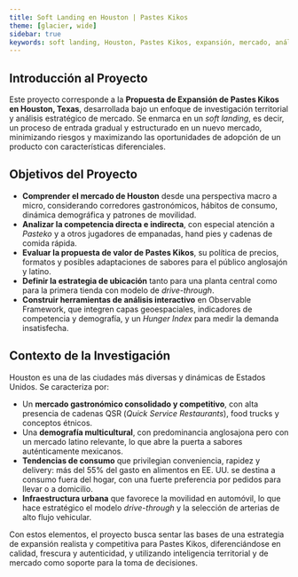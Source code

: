 ```yaml
---
title: Soft Landing en Houston | Pastes Kikos
theme: [glacier, wide]
sidebar: true
keywords: soft landing, Houston, Pastes Kikos, expansión, mercado, análisis estratégico, gastronomía, demografía, competencia, drive-through, QSR, food trucks, hábitos de consumo, inteligencia territorial, propuesta de valor, precios, sabores, movilidad urbana
---
```


## Introducción al Proyecto

Este proyecto corresponde a la **Propuesta de Expansión de Pastes Kikos en Houston, Texas**, desarrollada bajo un enfoque de investigación territorial y análisis estratégico de mercado. Se enmarca en un *soft landing*, es decir, un proceso de entrada gradual y estructurado en un nuevo mercado, minimizando riesgos y maximizando las oportunidades de adopción de un producto con características diferenciales.

## Objetivos del Proyecto

- **Comprender el mercado de Houston** desde una perspectiva macro a micro, considerando corredores gastronómicos, hábitos de consumo, dinámica demográfica y patrones de movilidad.
- **Analizar la competencia directa e indirecta**, con especial atención a *Pasteko* y a otros jugadores de empanadas, hand pies y cadenas de comida rápida.
- **Evaluar la propuesta de valor de Pastes Kikos**, su política de precios, formatos y posibles adaptaciones de sabores para el público anglosajón y latino.
- **Definir la estrategia de ubicación** tanto para una planta central como para la primera tienda con modelo de *drive-through*.
- **Construir herramientas de análisis interactivo** en Observable Framework, que integren capas geoespaciales, indicadores de competencia y demografía, y un *Hunger Index* para medir la demanda insatisfecha.

## Contexto de la Investigación

Houston es una de las ciudades más diversas y dinámicas de Estados Unidos. Se caracteriza por:

- Un **mercado gastronómico consolidado y competitivo**, con alta presencia de cadenas QSR (*Quick Service Restaurants*), food trucks y conceptos étnicos.
- Una **demografía multicultural**, con predominancia anglosajona pero con un mercado latino relevante, lo que abre la puerta a sabores auténticamente mexicanos.
- **Tendencias de consumo** que privilegian conveniencia, rapidez y delivery: más del 55% del gasto en alimentos en EE. UU. se destina a consumo fuera del hogar, con una fuerte preferencia por pedidos para llevar o a domicilio.
- **Infraestructura urbana** que favorece la movilidad en automóvil, lo que hace estratégico el modelo *drive-through* y la selección de arterias de alto flujo vehicular.

Con estos elementos, el proyecto busca sentar las bases de una estrategia de expansión realista y competitiva para Pastes Kikos, diferenciándose en calidad, frescura y autenticidad, y utilizando inteligencia territorial y de mercado como soporte para la toma de decisiones.